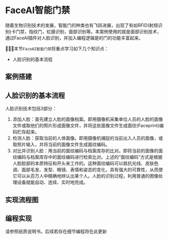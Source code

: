 
# FaceAI智能门禁 

随着生物识别技术的发展，智能门的种类也有飞跃进展，出现了有如RFID(射频识别)卡门禁，指纹门，虹膜识别，面部识别等。本案例使用的就是面部识别技术，通过FaceAI插件对人脸识别，并加入编程逻辑是的门的功能丰富起来。   

本节`FaceAI智能门禁`将重点学习如下几个知识点： 

- 人脸识别的基本流程 

## 案例搭建  

## 人脸识别的基本流程

人脸识别技术包括3部分： 

1. 添加人脸：首先建立人脸的面像档案。即用摄像机采集单位人员的人脸的面像文件或取他们的照片形成面像文件，并将这些面像文件生成面纹(Faceprint)编码贮存起来。  
2. 检测人脸：获取当前的人体面像。即用摄像机捕捉的当前出入人员的面像，或取照片输入，并将当前的面像文件生成面纹编码。  
3. 对比并识别人脸：用当前的面纹编码与档案库存的比对。即将当前的面像的面纹编码与档案库存中的面纹编码进行检索比对。上述的“面纹编码”方式是根据人脸脸部的本质特征和开头来工作的。这种面纹编码可以抵抗光线、皮肤色调、面部毛发、发型、眼镜、表情和姿态的变化，具有强大的可靠性，从而使它可以从百万人中精确地辨认出某个人。人脸的识别过程，利用普通的图像处理设备就能自动、连续、实时地完成。   

## 实现流程图  

## 编程实现  

请参照纸质说明书。后续若存在细节编程将在此更新






